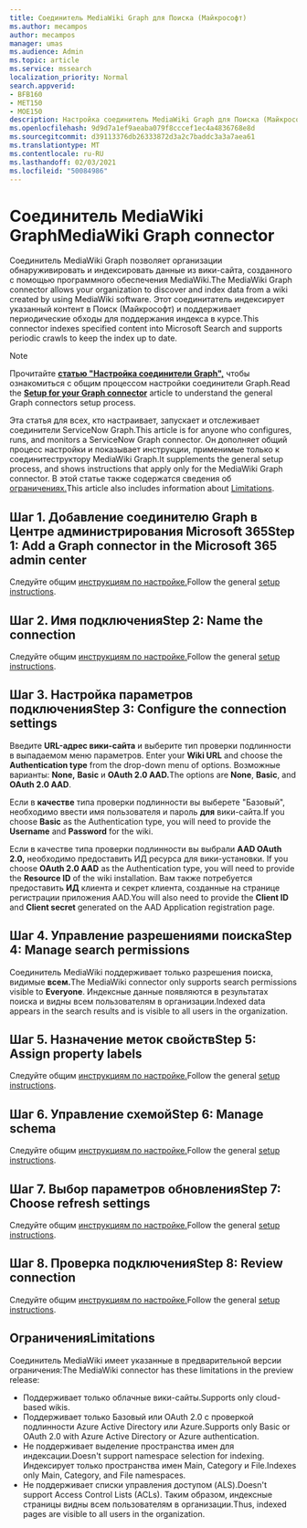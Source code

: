 ```yaml
---
title: Соединитель MediaWiki Graph для Поиска (Майкрософт)
ms.author: mecampos
author: mecampos
manager: umas
ms.audience: Admin
ms.topic: article
ms.service: mssearch
localization_priority: Normal
search.appverid:
- BFB160
- MET150
- MOE150
description: Настройка соединитель MediaWiki Graph для Поиска (Майкрософт)
ms.openlocfilehash: 9d9d7a1ef9aeaba079f8cccef1ec4a4836768e8d
ms.sourcegitcommit: d39113376db26333872d3a2c7baddc3a3a7aea61
ms.translationtype: MT
ms.contentlocale: ru-RU
ms.lasthandoff: 02/03/2021
ms.locfileid: "50084986"
---
```

<!---Previous ms.author: monaray --->

# <a name="mediawiki-graph-connector"></a><span data-ttu-id="0f1ec-103">Соединитель MediaWiki Graph</span><span class="sxs-lookup"><span data-stu-id="0f1ec-103">MediaWiki Graph connector</span></span>

<span data-ttu-id="0f1ec-104">Соединитель MediaWiki Graph позволяет организации обнаруживировать и индексировать данные из вики-сайта, созданного с помощью программного обеспечения MediaWiki.</span><span class="sxs-lookup"><span data-stu-id="0f1ec-104">The MediaWiki Graph connector allows your organization to discover and index data from a wiki created by using MediaWiki software.</span></span> <span data-ttu-id="0f1ec-105">Этот соединитатель индексирует указанный контент в Поиск (Майкрософт) и поддерживает периодические обходы для поддержания индекса в курсе.</span><span class="sxs-lookup"><span data-stu-id="0f1ec-105">This connector indexes specified content into Microsoft Search and supports periodic crawls to keep the index up to date.</span></span>

> [!NOTE]
> <span data-ttu-id="0f1ec-106">Прочитайте [**статью "Настройка соединители Graph",**](configure-connector.md) чтобы ознакомиться с общим процессом настройки соединители Graph.</span><span class="sxs-lookup"><span data-stu-id="0f1ec-106">Read the [**Setup for your Graph connector**](configure-connector.md) article to understand the general Graph connectors setup process.</span></span>

<span data-ttu-id="0f1ec-107">Эта статья для всех, кто настраивает, запускает и отслеживает соединители ServiceNow Graph.</span><span class="sxs-lookup"><span data-stu-id="0f1ec-107">This article is for anyone who configures, runs, and monitors a ServiceNow Graph connector.</span></span> <span data-ttu-id="0f1ec-108">Он дополняет общий процесс настройки и показывает инструкции, применимые только к соединитеструктору MediaWiki Graph.</span><span class="sxs-lookup"><span data-stu-id="0f1ec-108">It supplements the general setup process, and shows instructions that apply only for the MediaWiki Graph connector.</span></span> <span data-ttu-id="0f1ec-109">В этой статье также содержатся сведения об [ограничениях.](#limitations)</span><span class="sxs-lookup"><span data-stu-id="0f1ec-109">This article also includes information about [Limitations](#limitations).</span></span>

<!---## Before you get started-->

<!---Insert "Before you get started" recommendations for this data source-->

## <a name="step-1-add-a-graph-connector-in-the-microsoft-365-admin-center"></a><span data-ttu-id="0f1ec-110">Шаг 1. Добавление соединителю Graph в Центре администрирования Microsoft 365</span><span class="sxs-lookup"><span data-stu-id="0f1ec-110">Step 1: Add a Graph connector in the Microsoft 365 admin center</span></span>

<span data-ttu-id="0f1ec-111">Следуйте общим [инструкциям по настройке.](https://docs.microsoft.com/microsoftsearch/configure-connector)</span><span class="sxs-lookup"><span data-stu-id="0f1ec-111">Follow the general [setup instructions](https://docs.microsoft.com/microsoftsearch/configure-connector).</span></span>
<!---If the above phrase does not apply, delete it and insert specific details for your data source that are different from general setup instructions.-->

## <a name="step-2-name-the-connection"></a><span data-ttu-id="0f1ec-112">Шаг 2. Имя подключения</span><span class="sxs-lookup"><span data-stu-id="0f1ec-112">Step 2: Name the connection</span></span>

<span data-ttu-id="0f1ec-113">Следуйте общим [инструкциям по настройке.](https://docs.microsoft.com/microsoftsearch/configure-connector)</span><span class="sxs-lookup"><span data-stu-id="0f1ec-113">Follow the general [setup instructions](https://docs.microsoft.com/microsoftsearch/configure-connector).</span></span>
<!---If the above phrase does not apply, delete it and insert specific details for your data source that are different from general setup instructions.-->

## <a name="step-3-configure-the-connection-settings"></a><span data-ttu-id="0f1ec-114">Шаг 3. Настройка параметров подключения</span><span class="sxs-lookup"><span data-stu-id="0f1ec-114">Step 3: Configure the connection settings</span></span>

<span data-ttu-id="0f1ec-115">Введите **URL-адрес вики-сайта** и выберите тип проверки подлинности в выпадаемом меню параметров. </span><span class="sxs-lookup"><span data-stu-id="0f1ec-115">Enter your **Wiki URL** and choose the **Authentication type** from the drop-down menu of options.</span></span> <span data-ttu-id="0f1ec-116">Возможные варианты: **None,** **Basic** и **OAuth 2.0 AAD.**</span><span class="sxs-lookup"><span data-stu-id="0f1ec-116">The options are **None**, **Basic**, and **OAuth 2.0 AAD**.</span></span>

<span data-ttu-id="0f1ec-117">Если в **качестве** типа проверки подлинности вы  выберете "Базовый", необходимо ввести имя пользователя и пароль **для** вики-сайта.</span><span class="sxs-lookup"><span data-stu-id="0f1ec-117">If you choose **Basic** as the Authentication type, you will need to provide the **Username** and **Password** for the wiki.</span></span>

<span data-ttu-id="0f1ec-118">Если в качестве типа проверки подлинности вы выбрали **AAD OAuth 2.0,** необходимо предоставить ИД ресурса для вики-установки. </span><span class="sxs-lookup"><span data-stu-id="0f1ec-118">If you choose **OAuth 2.0 AAD** as the Authentication type, you will need to provide the **Resource ID** of the wiki installation.</span></span> <span data-ttu-id="0f1ec-119">Вам также потребуется предоставить **ИД**  клиента и секрет клиента, созданные на странице регистрации приложения AAD.</span><span class="sxs-lookup"><span data-stu-id="0f1ec-119">You will also need to provide the **Client ID** and **Client secret** generated on the AAD Application registration page.</span></span>

## <a name="step-4-manage-search-permissions"></a><span data-ttu-id="0f1ec-120">Шаг 4. Управление разрешениями поиска</span><span class="sxs-lookup"><span data-stu-id="0f1ec-120">Step 4: Manage search permissions</span></span>

<span data-ttu-id="0f1ec-121">Соединитель MediaWiki поддерживает только разрешения поиска, видимые **всем.**</span><span class="sxs-lookup"><span data-stu-id="0f1ec-121">The MediaWiki connector only supports search permissions visible to **Everyone**.</span></span> <span data-ttu-id="0f1ec-122">Индексные данные появляются в результатах поиска и видны всем пользователям в организации.</span><span class="sxs-lookup"><span data-stu-id="0f1ec-122">Indexed data appears in the search results and is visible to all users in the organization.</span></span>

## <a name="step-5-assign-property-labels"></a><span data-ttu-id="0f1ec-123">Шаг 5. Назначение меток свойств</span><span class="sxs-lookup"><span data-stu-id="0f1ec-123">Step 5: Assign property labels</span></span>

<span data-ttu-id="0f1ec-124">Следуйте общим [инструкциям по настройке.](https://docs.microsoft.com/microsoftsearch/configure-connector)</span><span class="sxs-lookup"><span data-stu-id="0f1ec-124">Follow the general [setup instructions](https://docs.microsoft.com/microsoftsearch/configure-connector).</span></span>
<!---If the above phrase does not apply, delete it and insert specific details for your data source that are different from general setup instructions.-->

## <a name="step-6-manage-schema"></a><span data-ttu-id="0f1ec-125">Шаг 6. Управление схемой</span><span class="sxs-lookup"><span data-stu-id="0f1ec-125">Step 6: Manage schema</span></span>

<span data-ttu-id="0f1ec-126">Следуйте общим [инструкциям по настройке.](https://docs.microsoft.com/microsoftsearch/configure-connector)</span><span class="sxs-lookup"><span data-stu-id="0f1ec-126">Follow the general [setup instructions](https://docs.microsoft.com/microsoftsearch/configure-connector).</span></span>
<!---If the above phrase does not apply, delete it and insert specific details for your data source that are different from general setup instructions.-->

## <a name="step-7-choose-refresh-settings"></a><span data-ttu-id="0f1ec-127">Шаг 7. Выбор параметров обновления</span><span class="sxs-lookup"><span data-stu-id="0f1ec-127">Step 7: Choose refresh settings</span></span>

<span data-ttu-id="0f1ec-128">Следуйте общим [инструкциям по настройке.](https://docs.microsoft.com/microsoftsearch/configure-connector)</span><span class="sxs-lookup"><span data-stu-id="0f1ec-128">Follow the general [setup instructions](https://docs.microsoft.com/microsoftsearch/configure-connector).</span></span>
<!---If the above phrase does not apply, delete it and insert specific details for your data source that are different from general setup instructions.-->

## <a name="step-8-review-connection"></a><span data-ttu-id="0f1ec-129">Шаг 8. Проверка подключения</span><span class="sxs-lookup"><span data-stu-id="0f1ec-129">Step 8: Review connection</span></span>

<span data-ttu-id="0f1ec-130">Следуйте общим [инструкциям по настройке.](https://docs.microsoft.com/microsoftsearch/configure-connector)</span><span class="sxs-lookup"><span data-stu-id="0f1ec-130">Follow the general [setup instructions](https://docs.microsoft.com/microsoftsearch/configure-connector).</span></span>
<!---If the above phrase does not apply, delete it and insert specific details for your data source that are different from general setup instructions.-->

<!---## Troubleshooting-->
<!---To be added-->

## <a name="limitations"></a><span data-ttu-id="0f1ec-131">Ограничения</span><span class="sxs-lookup"><span data-stu-id="0f1ec-131">Limitations</span></span>

<span data-ttu-id="0f1ec-132">Соединитель MediaWiki имеет указанные в предварительной версии ограничения:</span><span class="sxs-lookup"><span data-stu-id="0f1ec-132">The MediaWiki connector has these limitations in the preview release:</span></span>

* <span data-ttu-id="0f1ec-133">Поддерживает только облачные вики-сайты.</span><span class="sxs-lookup"><span data-stu-id="0f1ec-133">Supports only cloud-based wikis.</span></span>
* <span data-ttu-id="0f1ec-134">Поддерживает только Базовый или OAuth 2.0 с проверкой подлинности Azure Active Directory или Azure.</span><span class="sxs-lookup"><span data-stu-id="0f1ec-134">Supports only Basic or OAuth 2.0 with Azure Active Directory or Azure authentication.</span></span>
* <span data-ttu-id="0f1ec-135">Не поддерживает выделение пространства имен для индексации.</span><span class="sxs-lookup"><span data-stu-id="0f1ec-135">Doesn't support namespace selection for indexing.</span></span> <span data-ttu-id="0f1ec-136">Индексирует только пространства имен Main, Category и File.</span><span class="sxs-lookup"><span data-stu-id="0f1ec-136">Indexes only Main, Category, and File namespaces.</span></span>
* <span data-ttu-id="0f1ec-137">Не поддерживает списки управления доступом (ALS).</span><span class="sxs-lookup"><span data-stu-id="0f1ec-137">Doesn't support Access Control Lists (ACLs).</span></span> <span data-ttu-id="0f1ec-138">Таким образом, индексные страницы видны всем пользователям в организации.</span><span class="sxs-lookup"><span data-stu-id="0f1ec-138">Thus, indexed pages are visible to all users in the organization.</span></span>
